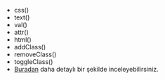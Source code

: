 - css()
- text()
- val()
- attr()
- html()
- addClass()
- removeClass()
- toggleClass()
- <a href="https://api.jquery.com/">Buradan</a> daha detaylı bir şekilde inceleyebilirsiniz.